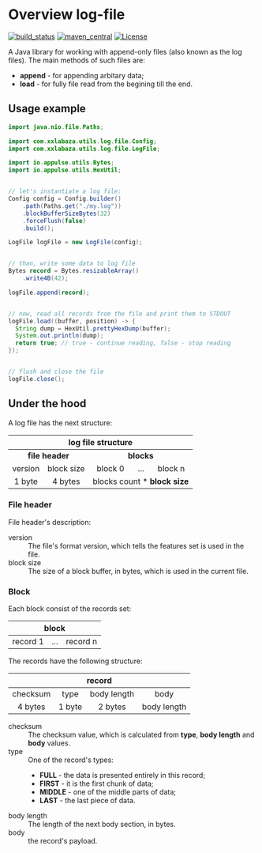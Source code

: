 # Overview log-file

[![build_status](https://travis-ci.org/xxlabaza/log-file.svg?branch=master)](https://travis-ci.org/xxlabaza/log-file)
[![maven_central](https://maven-badges.herokuapp.com/maven-central/com.xxlabaza.utils/log-file/badge.svg)](https://maven-badges.herokuapp.com/maven-central/com.xxlabaza.utils/log-file)
[![License](http://img.shields.io/:license-apache-brightgreen.svg)](http://www.apache.org/licenses/LICENSE-2.0.html)

A Java library for working with append-only files (also known as the log files). The main methods of such files are:

- **append** - for appending arbitary data;
- **load** - for fully file read from the begining till the end.

## Usage example

```java
import java.nio.file.Paths;

import com.xxlabaza.utils.log.file.Config;
import com.xxlabaza.utils.log.file.LogFile;

import io.appulse.utils.Bytes;
import io.appulse.utils.HexUtil;


// let's instantiate a log file:
Config config = Config.builder()
    .path(Paths.get("./my.log"))
    .blockBufferSizeBytes(32)
    .forceFlush(false)
    .build();

LogFile logFile = new LogFile(config);


// than, write some data to log file
Bytes record = Bytes.resizableArray()
    .write4B(42);

logFile.append(record);


// now, read all records from the file and print them to STDOUT
logFile.load((buffer, position) -> {
  String dump = HexUtil.prettyHexDump(buffer);
  System.out.println(dump);
  return true; // true - continue reading, false - stop reading
});


// flush and close the file
logFile.close();
```

## Under the hood

A log file has the next structure:

<table>
  <thead>
    <tr>
      <th align="center" colspan="5">log file structure</th>
    </tr>
  </thead>
  <tbody>
    <tr>
      <td align="center" colspan="2"><b>file header</b></td>
      <td align="center" colspan="3"><b>blocks</b></td>
    </tr>
    <tr>
      <td align="center">version</td>
      <td align="center">block size</td>
      <td align="center">block 0</td>
      <td align="center">...</td>
      <td align="center">block n</td>
    </tr>
    <tr>
      <td align="center">1 byte</td>
      <td align="center">4 bytes</td>
      <td align="center" colspan="3">blocks count * <b>block size</b></td>
    </tr>
  </tbody>
</table>

### File header

File header's description:

<dl>
  <dt>version</dt>
  <dd>The file's format version, which tells the features set is used in the file.</dd>
  <dt>block size</dt>
  <dd>The size of a block buffer, in bytes, which is used in the current file.</dd>
</dl>

### Block

Each block consist of the records set:

<table>
  <thead>
    <tr>
      <th align="center" colspan="3">block</th>
    </tr>
  </thead>
  <tbody>
    <tr>
      <td align="center">record 1</td>
      <td align="center">...</td>
      <td align="center">record n</td>
    </tr>
  </tbody>
</table>

The records have the following structure:

<table>
  <thead>
    <tr>
      <th align="center" colspan="4">record</th>
    </tr>
  </thead>
  <tbody>
    <tr>
      <td align="center">checksum</td>
      <td align="center">type</td>
      <td align="center">body length</td>
      <td align="center">body</td>
    </tr>
    <tr>
      <td align="center">4 bytes</td>
      <td align="center">1 byte</td>
      <td align="center">2 bytes</td>
      <td align="center">body length</td>
    </tr>
  </tbody>
</table>

<dl>
  <dt>checksum</dt>
  <dd>The checksum value, which is calculated from <b>type</b>, <b>body length</b> and <b>body</b> values.</dd>
  <dt>type</dt>
  <dd>One of the record's types:
    <ul>
      <li><b>FULL</b> - the data is presented entirely in this record;</li>
      <li><b>FIRST</b> - it is the first chunk of data;</li>
      <li><b>MIDDLE</b> - one of the middle parts of data;</li>
      <li><b>LAST</b> - the last piece of data.</li>
    </ul>
  </dd>
  <dt>body length</dt>
  <dd>The length of the next body section, in bytes.</dd>
  <dt>body</dt>
  <dd>the record's payload.</dd>
</dl>
